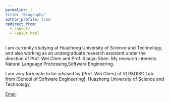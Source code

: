 ```yaml
---
permalink: /
title: "Biography"
author_profile: true
redirect_from: 
  - /about/
  - /about.html
---
```


I am currently studying at Huazhong University of Science and Technology, and also working as an undergraduate research assistant under the direction of Prof. Wei Chen and Prof. Xiaoyu Shen. 
My research interests Natural Language Processing,Software Engineering.

I am very fortunate to be advised by [Prof. Wei Chen] of VLR&DISC Lab from [School of Software Engineering], Huazhong University of Science and Technology. 


[Email](2996551901@qq.com) 
